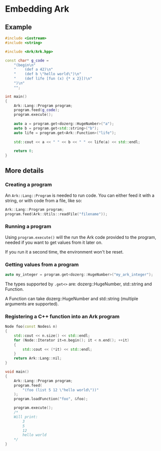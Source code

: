 # Embedding Ark

## Example

```cpp
#include <iostream>
#include <string>

#include <Ark/Ark.hpp>

const char* g_code =
    "(begin\n"
    "    (def a 42)\n"
    "    (def b \"hello world\")\n"
    "    (def life [fun (x) {* x 2}])\n"
    ")\n"
    "";

int main()
{
    Ark::Lang::Program program;
    program.feed(g_code);
    program.execute();
    
    auto a = program.get<dozerg::HugeNumber>("a");
    auto b = program.get<std::string>("b");
    auto life = program.get<Ark::Function>("life");
    
    std::cout << a << " " << b << " " << life(a) << std::endl;
    
    return 0;
}
```

## More details

### Creating a program

An `Ark::Lang::Program` is needed to run code. You can either feed it with a string, or with code from a file, like so:

```cpp
Ark::Lang::Program program;
program.feed(Ark::Utils::readFile("filename"));
```

### Running a program

Using `program.execute()` will the run the Ark code provided to the program, needed if you want to get values from it later on.

If you run it a second time, the environment won't be reset.

### Getting values from a program

```cpp
auto my_integer = program.get<dozerg::HugeNumber>("my_ark_integer");
```

The types supported by `.get<>` are: dozerg::HugeNumber, std::string and Function.

A Function can take dozerg::HugeNumber and std::string (multiple arguments are supported).

### Registering a C++ function into an Ark program

```cpp
Node foo(const Nodes& n)
{
    std::cout << n.size() << std::endl;
    for (Node::Iterator it=n.begin(); it < n.end(); ++it)
    {
        std::cout << (*it) << std::endl;
    }
    return Ark::Lang::nil;
}

void main()
{
    Ark::Lang::Program program;
    program.feed(
        "(foo (list 5 12 \"hello world\"))"
    );
    program.loadFunction("foo", &foo);

    program.execute();
    /*
    Will print:
        3
        5
        12
        hello world
    */
}
```